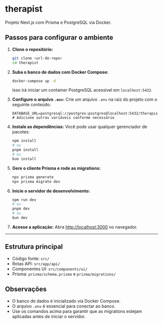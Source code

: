 # therapist

Projeto Next.js com Prisma e PostgreSQL via Docker.

## Passos para configurar o ambiente

1. **Clone o repositório:**
   ```bash
   git clone <url-do-repo>
   cd therapist
   ```

2. **Suba o banco de dados com Docker Compose:**
   ```bash
   docker-compose up -d
   ```
   Isso irá iniciar um container PostgreSQL acessível em `localhost:5432`.

3. **Configure o arquivo `.env`:**
   Crie um arquivo `.env` na raiz do projeto com o seguinte conteúdo:
   ```env
   DATABASE_URL=postgresql://postgres:postgres@localhost:5432/therapist_db
   # Adicione outras variáveis conforme necessário
   ```

4. **Instale as dependências:**
   Você pode usar qualquer gerenciador de pacotes:
   ```bash
   npm install
   # ou
   pnpm install
   # ou
   bun install
   ```

5. **Gere o cliente Prisma e rode as migrations:**
   ```bash
   npx prisma generate
   npx prisma migrate dev
   ```

6. **Inicie o servidor de desenvolvimento:**
   ```bash
   npm run dev
   # ou
   pnpm dev
   # ou
   bun dev
   ```

7. **Acesse a aplicação:**
   Abra [http://localhost:3000](http://localhost:3000) no navegador.

---

## Estrutura principal
- Código fonte: `src/`
- Rotas API: `src/app/api/`
- Componentes UI: `src/components/ui/`
- Prisma: `prisma/schema.prisma` e `prisma/migrations/`

## Observações
- O banco de dados é inicializado via Docker Compose.
- O arquivo `.env` é essencial para conectar ao banco.
- Use os comandos acima para garantir que as migrations estejam aplicadas antes de iniciar o servidor.
